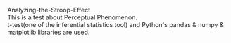 Analyzing-the-Stroop-Effect <br>
This is a test about Perceptual Phenomenon.<br>
t-test(one of the inferential statistics tool) and Python's pandas & numpy & matplotlib libraries are used.
